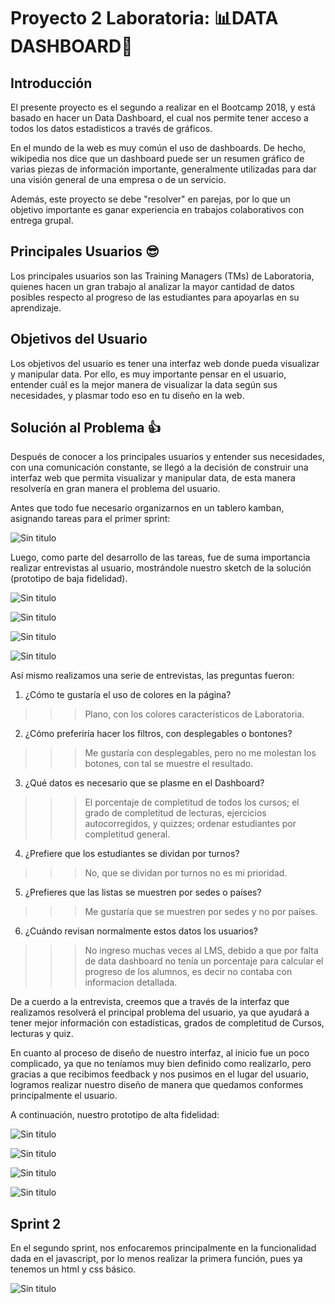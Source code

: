 # Proyecto 2 Laboratoria: 📊DATA DASHBOARD📑

## Introducción

El presente proyecto es el segundo a realizar en el Bootcamp 2018, y está basado 
en hacer un Data Dashboard, el cual nos permite tener acceso a todos los datos estadisticos a través de gráficos.

En el mundo de la web es muy común el uso de dashboards. De hecho, wikipedia nos dice que un dashboard puede ser un resumen gráfico de varias piezas de información importante, generalmente utilizadas para dar una visión general de una empresa o de un servicio.

Además, este proyecto se debe "resolver" en parejas, por lo que un objetivo importante es ganar experiencia en trabajos colaborativos con entrega grupal.

## Principales Usuarios 😎

Los principales usuarios son las Training Managers (TMs) de Laboratoria, quienes hacen un gran trabajo al analizar la mayor cantidad de datos posibles respecto al progreso de las estudiantes para apoyarlas en su aprendizaje.

## Objetivos del Usuario

Los objetivos del usuario es tener una interfaz web donde pueda visualizar y manipular data. Por ello, es muy importante pensar en el usuario, entender cuál es la mejor manera de visualizar la data según sus necesidades, y plasmar todo eso en tu diseño en la web.

## Solución al Problema 👍

Después de conocer a los principales usuarios y entender sus necesidades, con 
una comunicación constante, se llegó a la decisión de construir una interfaz 
web que permita visualizar y manipular data, de esta manera resolvería en gran manera el problema del usuario.

Antes que todo fue necesario organizarnos en un tablero kamban, asignando tareas para el primer sprint:

![Sin titulo](http://subirimagen.me/uploads/20180614234848.jpg)

Luego, como parte del desarrollo de las tareas, fue de suma importancia realizar entrevistas al usuario, mostrándole nuestro sketch de la solución (prototipo de baja fidelidad).

![Sin titulo](http://subirimagen.me/uploads/20180615002703.jpg)

![Sin titulo](http://subirimagen.me/uploads/20180614235550.jpg)

![Sin titulo](http://subirimagen.me/uploads/20180615002747.jpg)

![Sin titulo](http://subirimagen.me/uploads/20180615002820.jpg)

Así mismo realizamos una serie de entrevistas, las preguntas fueron:
1. ¿Cómo te gustaría el uso de colores en la página?
>>>Plano, con los colores característicos de Laboratoria.

2. ¿Cómo preferiría hacer los filtros, con desplegables o bontones?
>>>Me gustaría con desplegables, pero no me molestan los botones, con tal se muestre el resultado.

3. ¿Qué datos es necesario que se plasme en el Dashboard?
>>>El porcentaje de completitud de todos los cursos; el grado de completitud de lecturas, ejercicios autocorregidos, y quizzes; ordenar estudiantes por completitud general.

4. ¿Prefiere que los estudiantes se dividan por turnos?
>>>No, que se dividan por turnos no es mi prioridad.

5. ¿Prefieres que las listas se muestren por sedes o países?
>>>Me gustaría que se muestren por sedes y no por países.

6. ¿Cuándo revisan normalmente estos datos los usuarios?
>>>No ingreso muchas veces al LMS, debido a que por falta de data dashboard no tenía un
porcentaje para calcular el progreso de los alumnos, es decir no contaba con informacion detallada.

De a cuerdo a la entrevista, creemos que a través de la interfaz que realizamos resolverá el principal problema del usuario, ya que ayudará a tener mejor información con estadísticas, grados de completitud de Cursos, lecturas y quiz.

En cuanto al proceso de diseño de nuestro interfaz, al inicio fue un poco complicado, ya que no teníamos muy bien definido como realizarlo, pero gracias a que recibimos feedback
y nos pusimos en el lugar del usuario, logramos realizar nuestro diseño de manera que quedamos conformes principalmente el usuario.

A continuación, nuestro prototipo de alta fidelidad:

![Sin titulo](http://subirimagen.me/uploads/20180615105126.png)

![Sin titulo](http://subirimagen.me/uploads/20180615105402.png)

![Sin titulo](http://subirimagen.me/uploads/20180615105423.png)


![Sin titulo](http://subirimagen.me/uploads/20180622082148.png)

## Sprint 2

En el segundo sprint, nos enfocaremos principalmente en la funcionalidad dada en el javascript, por lo menos realizar la primera función, pues ya tenemos un html y css básico.

![Sin titulo](http://subirimagen.me/uploads/20180621221236.jpg)
